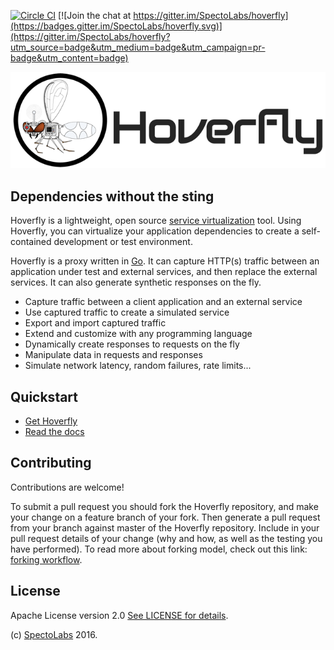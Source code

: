 [![Circle CI][CircleCI-Image]][CircleCI-Url] [![Join the chat at https://gitter.im/SpectoLabs/hoverfly](https://badges.gitter.im/SpectoLabs/hoverfly.svg)](https://gitter.im/SpectoLabs/hoverfly?utm_source=badge&utm_medium=badge&utm_campaign=pr-badge&utm_content=badge)

![Hoverfly](core/static/img/hoverfly_logo.png)
## Dependencies without the sting

Hoverfly is a lightweight, open source [service virtualization](https://en.wikipedia.org/wiki/Service_virtualization) tool. Using Hoverfly, you can virtualize your application dependencies to create a self-contained development or test environment.

Hoverfly is a proxy written in [Go](https://golang.org/). It can capture HTTP(s) traffic between an application under test and external services, and then replace the external services. It can also generate synthetic responses on the fly.

* Capture traffic between a client application and an external service
* Use captured traffic to create a simulated service
* Export and import captured traffic
* Extend and customize with any programming language
* Dynamically create responses to requests on the fly
* Manipulate data in requests and responses
* Simulate network latency, random failures, rate limits...

## Quickstart

* [Get Hoverfly](http://hoverfly.io/#get-hoverfly)
* [Read the docs](https://spectolabs.gitbooks.io/hoverfly/content/)


## Contributing

Contributions are welcome!

To submit a pull request you should fork the Hoverfly repository, and make your change on a feature branch of your fork.
Then generate a pull request from your branch against master of the Hoverfly repository. Include in your pull request
details of your change (why and how, as well as the testing you have performed). To read more about forking model, check out
this link: [forking workflow](https://www.atlassian.com/git/tutorials/comparing-workflows/forking-workflow).

## License

Apache License version 2.0 [See LICENSE for details](https://github.com/SpectoLabs/hoverfly/blob/master/LICENSE).

(c) [SpectoLabs](https://specto.io) 2016.

[CircleCI-Image]: https://circleci.com/gh/SpectoLabs/hoverfly.svg?style=shield
[CircleCI-Url]: https://circleci.com/gh/SpectoLabs/hoverfly
